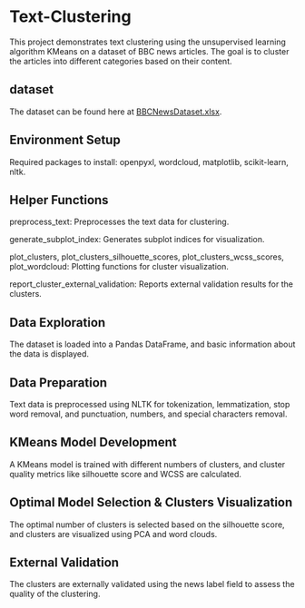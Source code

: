 # Text-Clustering
This project demonstrates text clustering using the unsupervised learning algorithm KMeans on a dataset of BBC news articles. The goal is to cluster the articles into different categories based on their content.

## dataset
The dataset can be found here at [BBCNewsDataset.xlsx](https://github.com/Beh-naz/Text-Clustering/blob/main/BBCNewsDataset.xlsx).

## Environment Setup
Required packages to install: openpyxl, wordcloud, matplotlib, scikit-learn, nltk.

## Helper Functions
preprocess_text: Preprocesses the text data for clustering.

generate_subplot_index: Generates subplot indices for visualization.

plot_clusters, plot_clusters_silhouette_scores, plot_clusters_wcss_scores, plot_wordcloud: Plotting functions for cluster visualization.

report_cluster_external_validation: Reports external validation results for the clusters.

## Data Exploration
The dataset is loaded into a Pandas DataFrame, and basic information about the data is displayed.

## Data Preparation
Text data is preprocessed using NLTK for tokenization, lemmatization, stop word removal, and punctuation, numbers, and special characters removal.

## KMeans Model Development
A KMeans model is trained with different numbers of clusters, and cluster quality metrics like silhouette score and WCSS are calculated.

## Optimal Model Selection & Clusters Visualization
The optimal number of clusters is selected based on the silhouette score, and clusters are visualized using PCA and word clouds.

## External Validation
The clusters are externally validated using the news label field to assess the quality of the clustering.

